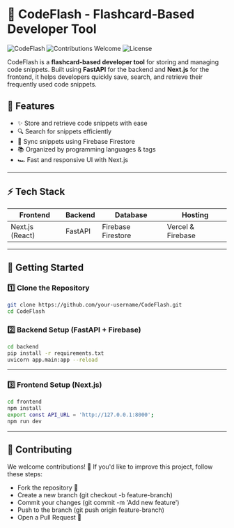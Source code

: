 # 🚀 CodeFlash - Flashcard-Based Developer Tool

![CodeFlash](https://img.shields.io/badge/CodeFlash-FastAPI%20%7C%20Next.js-blue.svg)
![Contributions Welcome](https://img.shields.io/badge/contributions-welcome-brightgreen.svg)
![License](https://img.shields.io/badge/license-MIT-lightgrey.svg)

CodeFlash is a **flashcard-based developer tool** for storing and managing code snippets. Built using **FastAPI** for the backend and **Next.js** for the frontend, it helps developers quickly save, search, and retrieve their frequently used code snippets.

## 📌 Features
- ✨ Store and retrieve code snippets with ease
- 🔍 Search for snippets efficiently
- 🔄 Sync snippets using Firebase Firestore
- 📚 Organized by programming languages & tags
- 🏎️ Fast and responsive UI with Next.js

---

## ⚡ Tech Stack

| Frontend  | Backend  | Database  | Hosting |
|-----------|---------|----------|---------|
| Next.js (React) | FastAPI | Firebase Firestore | Vercel & Firebase |

---

## 🚀 Getting Started

### **1️⃣ Clone the Repository**
```bash
git clone https://github.com/your-username/CodeFlash.git
cd CodeFlash
```
### **2️⃣ Backend Setup (FastAPI + Firebase)**
```bash
cd backend
pip install -r requirements.txt
uvicorn app.main:app --reload

```
---
### **3️⃣ Frontend Setup (Next.js)**
```bash
cd frontend
npm install
export const API_URL = 'http://127.0.0.1:8000';
npm run dev
```
---
## **👥 Contributing**
We welcome contributions! 🚀 If you'd like to improve this project, follow these steps:
- Fork the repository 🍴
- Create a new branch (git checkout -b feature-branch)
- Commit your changes (git commit -m 'Add new feature')
- Push to the branch (git push origin feature-branch)
- Open a Pull Request 📩
